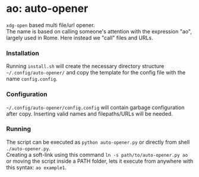 # ao: auto-opener
`xdg-open` based multi file/url opener. <br>
The name is based on calling someone's attention with the expression "ao", largely used in Rome. Here instead we "call" files and URLs.

### Installation
Running `install.sh` will create the necessary directory structure `~/.config/auto-opener/` and copy the template for the config file with the name `config.config`.   

### Configuration
`~/.config/auto-opener/config.config` will contain garbage configuration after copy. Inserting valid names and filepaths/URLs will be needed.

### Running
The script can be executed as `python auto-opener.py` or directly from shell `./auto-opener.py`. <br>
Creating a soft-link using this command `ln -s path/to/auto-opener.py ao` or moving the script inside a PATH folder, lets it execute from anywhere with this syntax: `ao example1`.